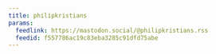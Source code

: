 ```yaml
---
title: philipkristians
params:
  feedlink: https://mastodon.social/@philipkristians.rss
  feedid: f557786ac19c83eba3285c91dfd75abe
---
```

